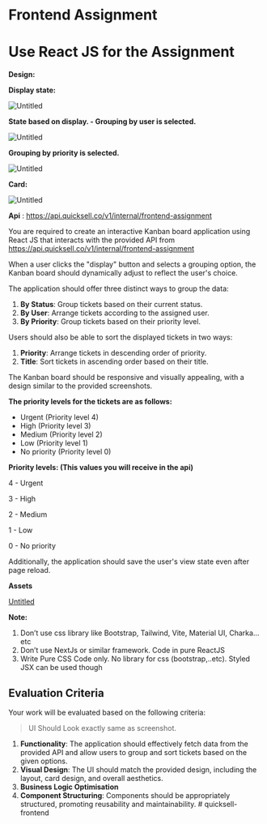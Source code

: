 # Frontend Assignment

# **Use React JS for the Assignment**

**Design:** 

**Display state:** 

![Untitled](https://s3-us-west-2.amazonaws.com/secure.notion-static.com/e1a13657-9dc2-496d-a5c7-b27be15e9fe0/Untitled.png)

**State based on display. - Grouping by user is selected.**

![Untitled](https://s3-us-west-2.amazonaws.com/secure.notion-static.com/de6f9ade-433a-4185-a6df-4d396ea8be2d/Untitled.png)

**Grouping by priority is selected.**

![Untitled](https://s3-us-west-2.amazonaws.com/secure.notion-static.com/2f8e52ba-2b96-40e8-be6a-34e25dd240eb/Untitled.png)

**Card:**

![Untitled](https://s3-us-west-2.amazonaws.com/secure.notion-static.com/896834d4-fe3d-4db5-bd76-29049439b0cb/Untitled.png)

**Api** :  https://api.quicksell.co/v1/internal/frontend-assignment 

You are required to create an interactive Kanban board application using React JS that interacts with the provided API from  https://api.quicksell.co/v1/internal/frontend-assignment

When a user clicks the "display" button and selects a grouping option, the Kanban board should dynamically adjust to reflect the user's choice.

The application should offer three distinct ways to group the data:

1. **By Status**: Group tickets based on their current status.
2. **By User**: Arrange tickets according to the assigned user.
3. **By Priority**: Group tickets based on their priority level.

Users should also be able to sort the displayed tickets in two ways:

1. **Priority**: Arrange tickets in descending order of priority.
2. **Title**: Sort tickets in ascending order based on their title.

The Kanban board should be responsive and visually appealing, with a design similar to the provided screenshots. 

**The priority levels for the tickets are as follows:**

- Urgent (Priority level 4)
- High (Priority level 3)
- Medium (Priority level 2)
- Low (Priority level 1)
- No priority (Priority level 0)

**Priority levels: (This values you will receive in the api)**

4 - Urgent

3 - High

2 - Medium

1 - Low

0 - No priority

Additionally, the application should save the user's view state even after page reload.

**Assets**

[Untitled](https://prod-files-secure.s3.us-west-2.amazonaws.com/867c6222-5e73-49fb-b21f-a276ba2d258b/76bcb3fe-d025-4ad4-9247-e38c2935b859/Untitled.zip)

**Note:** 

1. Don’t use css library like Bootstrap, Tailwind, Vite, Material UI, Charka…etc
2. Don’t use NextJs or similar framework. Code in pure ReactJS
3. Write Pure CSS Code only. No library for css (bootstrap,..etc). Styled JSX can be used though

## **Evaluation Criteria**

Your work will be evaluated based on the following criteria:

> UI Should Look exactly same as screenshot.
> 
1. **Functionality**: The application should effectively fetch data from the provided API and allow users to group and sort tickets based on the given options.
2. **Visual Design**: The UI should match the provided design, including the layout, card design, and overall aesthetics.
3. **Business Logic Optimisation**
4. **Component Structuring**: Components should be appropriately structured, promoting reusability and maintainability.
#   q u i c k s e l l - f r o n t e n d  
 